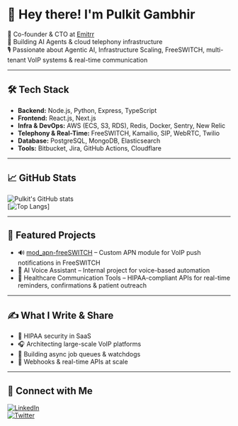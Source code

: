 # 👋 Hey there! I'm Pulkit Gambhir

🚀 Co-founder & CTO at [Emitrr](https://www.emitrr.com)  
🧠 Building AI Agents & cloud telephony infrastructure  
🎙️ Passionate about Agentic AI, Infrastructure Scaling, FreeSWITCH, multi-tenant VoIP systems & real-time communication  

---

## 🛠 Tech Stack

- **Backend:** Node.js, Python, Express, TypeScript  
- **Frontend:** React.js, Next.js  
- **Infra & DevOps:** AWS (ECS, S3, RDS), Redis, Docker, Sentry, New Relic  
- **Telephony & Real-Time:** FreeSWITCH, Kamailio, SIP, WebRTC, Twilio  
- **Database:** PostgreSQL, MongoDB, Elasticsearch  
- **Tools:** Bitbucket, Jira, GitHub Actions, Cloudflare

---

## 📈 GitHub Stats

![Pulkit's GitHub stats](https://github-readme-stats.vercel.app/api?username=pulkitgambhir&show_icons=true&theme=default)  
[![Top Langs](https://github-readme-stats.vercel.app/api/top-langs/?username=pulkitgambhir&layout=compact)]

---

## 🚀 Featured Projects

- 🔊 [mod_apn-freeSWITCH](https://github.com/pulkitgambhir/mod_apn) – Custom APN module for VoIP push notifications in FreeSWITCH  
- 🧠 AI Voice Assistant – Internal project for voice-based automation  
- 🏥 Healthcare Communication Tools – HIPAA-compliant APIs for real-time reminders, confirmations & patient outreach

---

## ✍️ What I Write & Share

- 🔐 HIPAA security in SaaS
- 🎧 Architecting large-scale VoIP platforms
- 🤖 Building async job queues & watchdogs
- 🔄 Webhooks & real-time APIs at scale

---

## 🔗 Connect with Me

[![LinkedIn](https://img.shields.io/badge/-Pulkit%20Gambhir-blue?style=flat-square&logo=Linkedin&logoColor=white&link=https://linkedin.com/in/pulkit-gambhir)](https://linkedin.com/in/pulkit-gambhir)  
[![Twitter](https://img.shields.io/badge/-@pulkitgambhir-1DA1F2?style=flat-square&logo=twitter&logoColor=white)](https://twitter.com/gambhirpulkit)  
